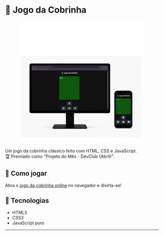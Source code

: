 # 🐍 Jogo da Cobrinha

<p align="center">
<img src="./assets/Jogo-da-cobrinha-readme.png" alt="Jogo da Cobrinha" width="400"/>
</p>

Um jogo da cobrinha clássico feito com HTML, CSS e JavaScript.  
🏆 Premiado como "Projeto do Mês - DevClub (Abril)".

## 🚀 Como jogar
Abra o <a href="https://alansantos401.github.io/Jogo-Cobrinha/" target="_blank" rel="noopener noreferrer">jogo da cobrinha online</a> no navegador e divirta-se!

## 📁 Tecnologias
- HTML5
- CSS3
- JavaScript puro

---

